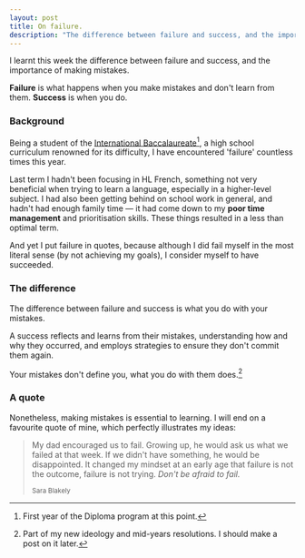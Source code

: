 ```yaml
---
layout: post
title: On failure.
description: "The difference between failure and success, and the importance of making mistakes."
---
```

<p class='lead'>I learnt this week the difference between failure and success, and the importance of making mistakes.</p> 

**Failure** is what happens when you make mistakes and don't learn from them. **Success** is when you do.


### Background
Being a student of the [International Baccalaureate](https://en.wikipedia.org/wiki/IB_Diploma_Programme)[^ibStudent], a high school curriculum renowned for its difficulty, I have encountered 'failure' countless times this year. 

Last term I hadn't been focusing in HL French, something not very beneficial when trying to learn a language, especially in a higher-level subject. I had also been getting behind on school work in general, and hadn't had enough family time — it had come down to my **poor time management** and prioritisation skills. These things resulted in a less than optimal term.

And yet I put failure in quotes, because although I did fail myself in the most literal sense (by not achieving my goals), I consider myself to have succeeded. 


### The difference
The difference between failure and success is what you do with your mistakes.

A success reflects and learns from their mistakes, understanding how and why they occurred, and employs strategies to ensure they don't commit them again. 

Your mistakes don't define you, what you do with them does.[^idea]


### A quote
Nonetheless, making mistakes is essential to learning. I will end on a favourite quote of mine, which perfectly illustrates my ideas:

<blockquote><p>
My dad encouraged us to fail. Growing up, he would ask us what we failed at that week. If we didn't have something, he would be disappointed. It changed my mindset at an early age that failure is not the outcome, failure is not trying. <em>Don't be afraid to fail.</em>
</p><small>Sara Blakely</small>
</blockquote>


[^ibStudent]: First year of the Diploma program at this point.
[^idea]: Part of my new ideology and mid-years resolutions. I should make a post on it later. 
